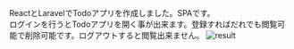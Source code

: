 ReactとLaravelでTodoアプリを作成しました。SPAです。  
ログインを行うとTodoアプリを開く事が出来ます。登録すればだれでも閲覧可能で削除可能です。ログアウトすると閲覧出来ません。
![result](https://github.com/Ivory95/react_laravel_todo_0617/media.gif?raw=true)
